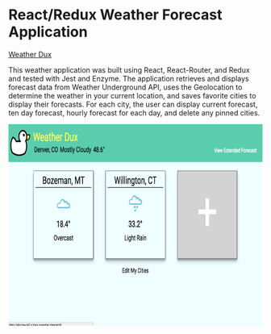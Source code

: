 # React/Redux Weather Forecast Application

[Weather Dux](https://hilarylewis92.github.io/weather-forecast/#/?_k=myzv4x)

This weather application was built using React, React-Router, and Redux and tested with Jest and Enzyme. The application retrieves and displays forecast data from Weather Underground API, uses the Geolocation to determine the weather in your current location, and saves favorite cities to display their forecasts. For each city, the user can display current forecast, ten day forecast, hourly forecast for each day, and delete any pinned cities.

<img src="src/imgs/weather-dux.png" alt="weather app project picture" height="400px" width="600px">
